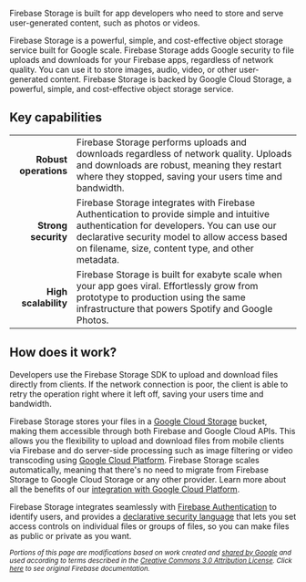 Firebase Storage is built for app developers who need to store and serve user-generated content, such as photos or videos.

Firebase Storage is a powerful, simple, and cost-effective object storage service built for Google scale. Firebase Storage adds Google security to file uploads and downloads for your Firebase apps, regardless of network quality. You can use it to store images, audio, video, or other user-generated content. Firebase Storage is backed by Google Cloud Storage, a powerful, simple, and cost-effective object storage service.

## Key capabilities

|  |  |
|-:|--|
| **Robust operations** | Firebase Storage performs uploads and downloads regardless of network quality. Uploads and downloads are robust, meaning they restart where they stopped, saving your users time and bandwidth. |
| **Strong security** | Firebase Storage integrates with Firebase Authentication to provide simple and intuitive authentication for developers. You can use our declarative security model to allow access based on filename, size, content type, and other metadata. |
| **High scalability** | Firebase Storage is built for exabyte scale when your app goes viral. Effortlessly grow from prototype to production using the same infrastructure that powers Spotify and Google Photos. |

## How does it work?

Developers use the Firebase Storage SDK to upload and download files directly from clients. If the network connection is poor, the client is able to retry the operation right where it left off, saving your users time and bandwidth.

Firebase Storage stores your files in a [Google Cloud Storage][1] bucket, making them accessible through both Firebase and Google Cloud APIs. This allows you the flexibility to upload and download files from mobile clients via Firebase and do server-side processing such as image filtering or video transcoding using [Google Cloud Platform][2]. Firebase Storage scales automatically, meaning that there's no need to migrate from Firebase Storage to Google Cloud Storage or any other provider. Learn more about all the benefits of our [integration with Google Cloud Platform][3].

Firebase Storage integrates seamlessly with [Firebase Authentication][4] to identify users, and provides a [declarative security language][5] that lets you set access controls on individual files or groups of files, so you can make files as public or private as you want.

<sub>_Portions of this page are modifications based on work created and [shared by Google](https://developers.google.com/readme/policies/) and used according to terms described in the [Creative Commons 3.0 Attribution License](http://creativecommons.org/licenses/by/3.0/). Click [here](https://firebase.google.com/docs/storage/) to see original Firebase documentation._</sub>

[1]: https://cloud.google.com/storage
[2]: https://cloud.google.com/
[3]: https://firebase.google.com/docs/storage/gcp-integration
[4]: https://components.xamarin.com/view/firebaseiosauth
[5]: https://firebase.google.com/docs/storage/security/start
